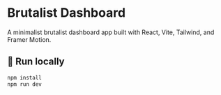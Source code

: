 # Brutalist Dashboard

A minimalist brutalist dashboard app built with React, Vite, Tailwind, and Framer Motion.

## 🚀 Run locally
```bash
npm install
npm run dev
